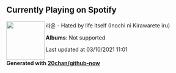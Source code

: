 ## Currently Playing on Spotify

[<img align="left" width="100" src="https://i.scdn.co/image/ab67616d0000b2736976aee791024b55cc1a993b">](https://open.spotify.com/album/5Ze4DUS7zkZ8yy645OE23f)

라온 - Hated by life itself (Inochi ni Kirawarete iru)

**Albums**: Not supported

Last updated at 03/10/2021 11:01

#### Generated with [20chan/github-now](https://github.com/20chan/github-now)


<!--
**20chan/20chan** is a ✨ _special_ ✨ repository because its `README.md` (this file) appears on your GitHub profile.

Here are some ideas to get you started:

- 🔭 I’m currently working on ...
- 🌱 I’m currently learning ...
- 👯 I’m looking to collaborate on ...
- 🤔 I’m looking for help with ...
- 💬 Ask me about ...
- 📫 How to reach me: ...
- 😄 Pronouns: ...
- ⚡ Fun fact: ...
-->
